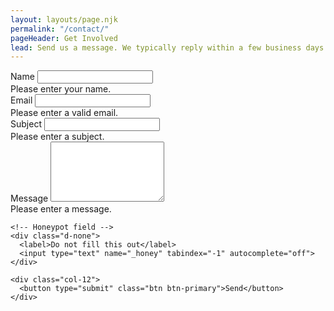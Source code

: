 ```yaml
---
layout: layouts/page.njk
permalink: "/contact/"
pageHeader: Get Involved
lead: Send us a message. We typically reply within a few business days.
---
```

<form action="https://formspree.io/f/your-id-here" method="POST" class="needs-validation" novalidate>
  <div class="row g-3">
    <div class="col-md-6">
      <label for="name" class="form-label">Name</label>
      <input type="text" id="name" name="name" class="form-control" required>
      <div class="invalid-feedback">Please enter your name.</div>
    </div>
    <div class="col-md-6">
      <label for="email" class="form-label">Email</label>
      <input type="email" id="email" name="email" class="form-control" required>
      <div class="invalid-feedback">Please enter a valid email.</div>
    </div>
    <div class="col-12">
      <label for="subject" class="form-label">Subject</label>
      <input type="text" id="subject" name="subject" class="form-control" required>
      <div class="invalid-feedback">Please enter a subject.</div>
    </div>
    <div class="col-12">
      <label for="message" class="form-label">Message</label>
      <textarea id="message" name="message" class="form-control" rows="6" required></textarea>
      <div class="invalid-feedback">Please enter a message.</div>
    </div>

    <!-- Honeypot field -->
    <div class="d-none">
      <label>Do not fill this out</label>
      <input type="text" name="_honey" tabindex="-1" autocomplete="off">
    </div>

    <div class="col-12">
      <button type="submit" class="btn btn-primary">Send</button>
    </div>
  </div>
</form>

<script>
(function () {
  'use strict';
  const forms = document.querySelectorAll('.needs-validation');
  Array.from(forms).forEach(form => {
    form.addEventListener('submit', event => {
      if (!form.checkValidity()) {
        event.preventDefault();
        event.stopPropagation();
      }
      form.classList.add('was-validated');
    }, false);
  });
})();
</script>
